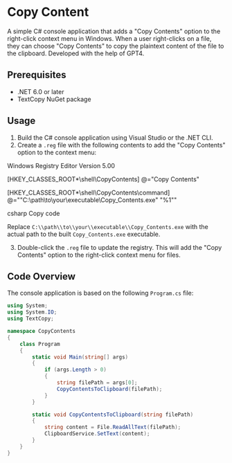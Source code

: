 # Copy Content

A simple C# console application that adds a "Copy Contents" option to the right-click context menu in Windows. When a user right-clicks on a file, they can choose "Copy Contents" to copy the plaintext content of the file to the clipboard.
Developed with the help of GPT4.

## Prerequisites

- .NET 6.0 or later
- TextCopy NuGet package

## Usage

1. Build the C# console application using Visual Studio or the .NET CLI.
2. Create a `.reg` file with the following contents to add the "Copy Contents" option to the context menu:

Windows Registry Editor Version 5.00

[HKEY_CLASSES_ROOT*\shell\CopyContents]
@="Copy Contents"

[HKEY_CLASSES_ROOT*\shell\CopyContents\command]
@=""C:\path\to\your\executable\Copy_Contents.exe" "%1""

csharp
Copy code

Replace `C:\\path\\to\\your\\executable\\Copy_Contents.exe` with the actual path to the built `Copy_Contents.exe` executable.

3. Double-click the `.reg` file to update the registry. This will add the "Copy Contents" option to the right-click context menu for files.

## Code Overview

The console application is based on the following `Program.cs` file:

```csharp
using System;
using System.IO;
using TextCopy;

namespace CopyContents
{
    class Program
    {
        static void Main(string[] args)
        {
            if (args.Length > 0)
            {
                string filePath = args[0];
                CopyContentsToClipboard(filePath);
            }
        }

        static void CopyContentsToClipboard(string filePath)
        {
            string content = File.ReadAllText(filePath);
            ClipboardService.SetText(content);
        }
    }
}

